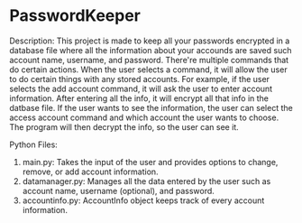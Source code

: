 # PasswordKeeper

Description: This project is made to keep all your passwords encrypted in a database file where all the information about your accounds are saved such account    name, username, and password. There're multiple commands that do certain actions. When the user selects a command, it will allow the user to do certain things with any stored accounts. For example, if the user selects the add account command, it will ask the user to enter account information. After entering all the info, it will encrypt all that info in the datbase file. If the user wants to see the information, the user can select the access account command and which account the user wants to choose. The program will then decrypt the info, so the user can see it.

Python Files:

  1. main.py: Takes the input of the user and provides options to change, remove, or add account information.
  2. datamanager.py: Manages all the data entered by the user such as account name, username (optional), and password.
  3. accountinfo.py: AccountInfo object keeps track of every account information.
